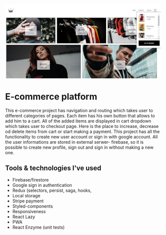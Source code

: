 ![e-commerce platform](client/src/assets/demo.jpg)

# E-commerce platform

This e-commerce project has navigation and routing which takes user to different categories of pages. 
Each item has his own button that allows to add him to a cart. 
All of the added items are displayed in cart dropdown which takes user to checkout page. 
Here is the place to increase, decrease od delete items from cart or start making a payment.
This project has all the functionality to create new user account or sign in with google account.
All the user informations are stored in external serwer- firebase, 
so it is possible to create new profile, sign out and sign in without making a new one.


## Tools & technologies I've used
- Firebase/firestore
- Google sign in authentication
- Redux (selectors, persist, saga, hooks, 
- Local storage
- Stripe payment
- Styled-components
- Responsiveness
- React Lazy
- PWA
- React Enzyme (unit tests)
